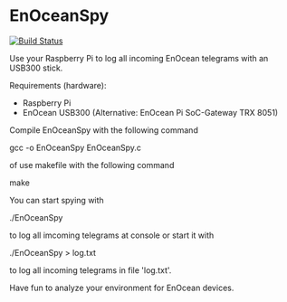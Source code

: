 EnOceanSpy
==========
[![Build Status](https://travis-ci.org/hfunke/EnOceanSpy.png?branch=master)](https://travis-ci.org/hfunke/EnOceanSpy)

Use your Raspberry Pi to log all incoming EnOcean telegrams with an USB300 stick.

Requirements (hardware):
* Raspberry Pi
* EnOcean USB300 (Alternative: EnOcean Pi SoC-Gateway TRX 8051)


Compile EnOceanSpy with the following command

gcc -o EnOceanSpy EnOceanSpy.c

of use makefile with the following command

make


You can start spying with

./EnOceanSpy 

to log all imcoming telegrams at console or start it with

./EnOceanSpy > log.txt

to log all incoming telegrams in file 'log.txt'.


Have fun to analyze your environment for EnOcean devices.
